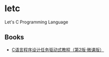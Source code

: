 # letc

Let's C Programming Language

## Books

- [C语言程序设计任务驱动式教程（第2版·微课版）](http://www.ireader.com/index.php?ca=bookdetail.index&bid=11721440)
